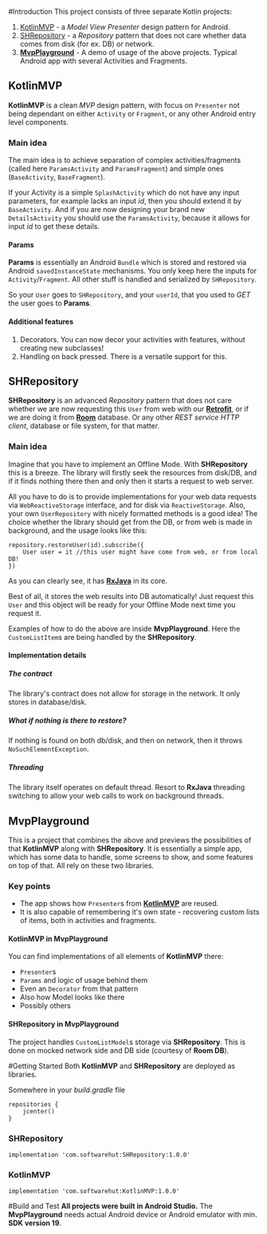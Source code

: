 #Introduction 
This project consists of three separate Kotlin projects:

1. [KotlinMVP](https://github.com/softwarehutpl/KotlinMVP "KotlinMVP") - a *Model View Presenter* design pattern for Android.
2. [SHRepository](https://github.com/softwarehutpl/SHRepository "SHRepository") - a *Repository* pattern that does not care whether data comes from disk (for ex. DB) or network. 
3. **[MvpPlayground](https://github.com/softwarehutpl/MvpPlayground "MvpPlayground")** - A demo of usage of the above projects. Typical Android app with several Activities and Fragments.

## KotlinMVP

**KotlinMVP** is a clean *MVP* design pattern, with focus on `Presenter` not being dependant on either `Activity` or `Fragment`, or any other Android entry level components. 

### Main idea
The main idea is to achieve separation of complex activities/fragments (called here `ParamsActivity` and `ParamsFragment`) and simple ones (`BaseActivity`, `BaseFragment`).

If your Activity is a simple `SplashActivity` which do not have any input parameters, for example lacks an input *id*, then you should extend it by `BaseActivity`.
And if you are now designing your brand new `DetailsActivity` you should use the `ParamsActivity`, because it allows for input *id* to get these details.

#### Params

**Params** is essentially an Android `Bundle` which is stored and restored via Android `savedInstanceState` mechanisms. You only keep here the inputs for `Activity`/`Fragment`. All other stuff is handled and serialized by `SHRepository`.

So your `User` goes to `SHRepository`, and your `userId`, that you used to *GET* the user goes to **Params**.

#### Additional features

1. Decorators. You can now decor your activities with features, without creating new subclasses!
2. Handling on back pressed. There is a versatile support for this.

## SHRepository

**SHRepository** is an advanced *Repository* pattern that does not care whether we are now requesting this `User` from web with our **[Retrofit](http://square.github.io/retrofit/ "Retrofit")**, or if we are doing it from **[Room](https://developer.android.com/topic/libraries/architecture/room "Room")** database. Or any other *REST service* *HTTP client*, database or file system, for that matter.

### Main idea

Imagine that you have to implement an Offline Mode. With **SHRepository** this is a breeze. The library will firstly seek the resources from disk/DB, and if it finds nothing there then and only then it starts  a request to web server. 

All you have to do is to provide implementations for your web data requests via `WebReactiveStorage` interface, and for disk via `ReactiveStorage`. Also, your own `UserRepository` with nicely formatted methods is a good idea! The choice whether the library should get from the DB, or from web is made in background, and the usage looks like this:
```
repository.restoreUser(id).subscribe({
	User user = it //this user might have come from web, or from local DB!
})
```

As you can clearly see, it has **[RxJava](https://github.com/ReactiveX/RxJava "RxJava")** in its core.

Best of all, it stores the web results into DB automatically! Just request this `User` and this object will be ready for your Offline Mode next time you request it.

Examples of how to do the above are inside **MvpPlayground**. Here the `CustomListItem`s are being handled by the **SHRepository**. 

#### Implementation details
##### The contract
The library's contract does not allow for storage in the network. It only stores in database/disk. 

##### What if nothing is there to restore?
If nothing is found on both db/disk, and then on network, then it throws `NoSuchElementException`. 

##### Threading
The library itself operates on default thread. Resort to **RxJava** threading switching to allow your web calls to work on background threads.

## MvpPlayground

This is a project that combines the above and previews the possibilities of that **KotlinMVP** along with **SHRepository**. It is essentially a simple app, which has some data to handle, some screens to show, and some features on top of that. All rely on these two libraries.

### Key points

- The app shows how `Presenter`s from **[KotlinMVP](https://github.com/softwarehutpl/KotlinMVP "KotlinMVP")** are reused. 
- It is also capable of remembering it's own state - recovering custom lists of items, both in activities and fragments. 

#### KotlinMVP in MvpPlayground

You can find implementations of all elements of **KotlinMVP** there:
- `Presenter`s
- `Params` and logic of usage behind them
- Even an `Decorator` from that pattern
- Also how Model looks like there
- Possibly others

#### SHRepository in MvpPlayground

The project handles `CustomListModel`s storage via **SHRepository**. This is done on mocked network side and DB side (courtesy of **Room DB**).

#Getting Started
Both **KotlinMVP** and **SHRepository** are deployed as libraries.

Somewhere in your *build.gradle* file
```
repositories {
    jcenter()
}
```

### SHRepository

```
implementation 'com.softwarehut:SHRepository:1.0.0'
```

### KotlinMVP

```
implementation 'com.softwarehut:KotlinMVP:1.0.0'
```

#Build and Test
**All projects were built in Android Studio.**
The **MvpPlayground** needs actual Android device or Android emulator with min. **SDK version 19**.
